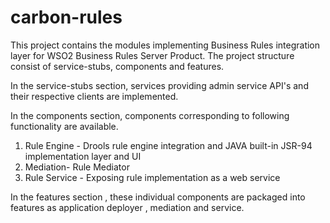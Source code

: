carbon-rules
============

This project contains the modules implementing Business Rules integration layer for WSO2 Business Rules Server Product.
The project structure consist of service-stubs, components and features.

In the service-stubs section, services providing admin service API's and their respective clients are implemented.

In the components section, components corresponding to following functionality are available.

1. Rule Engine  - Drools rule engine integration and JAVA built-in JSR-94 implementation layer and UI
2. Mediation- Rule Mediator
3. Rule Service - Exposing rule implementation as a web service

In the features section , these individual components are packaged into features as application deployer , mediation and service.
